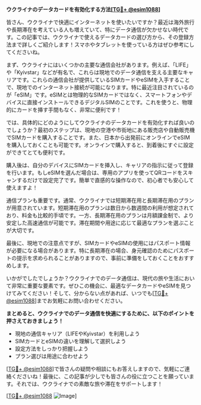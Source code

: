 **ウクライナのデータカードを有効化する方法[[TG💪+ @esim1088](https://t.me/s/esim1088)]**

皆さん、ウクライナで快適にインターネットを使いたいですか？最近は海外旅行や長期滞在を考えている人も増えていて、特にデータ通信が欠かせない時代です。この記事では、ウクライナで使えるデータカードの選び方から、その登録方法まで詳しくご紹介します！スマホやタブレットを使っている方はぜひ参考にしてくださいね。

まず、ウクライナにはいくつかの主要な通信会社があります。例えば、「LIFE」や「Kyivstar」などが有名で、これらは現地でのデータ通信を支える主要なキャリアです。これらの通信会社が提供しているSIMカードやeSIMを入手することで、現地でのインターネット接続が可能になります。特に最近注目されているのが「eSIM」です。eSIMとは物理的なSIMカードではなく、スマートフォンやデバイスに直接インストールできるデジタルSIMのことです。これを使うと、物理的にカードを挿す手間もなく、非常に便利です！

では、具体的にどのようにしてウクライナのデータカードを有効化すれば良いのでしょうか？最初のステップは、現地の空港や市街地にある販売店や自動販売機でSIMカードを購入することです。また、日本から出発前にオンラインでeSIMを購入しておくことも可能です。オンラインで購入すると、到着後にすぐに設定ができてとても便利です。

購入後は、自分のデバイスにSIMカードを挿入し、キャリアの指示に従って登録を行います。もしeSIMを選んだ場合は、専用のアプリを使ってQRコードをスキャンするだけで設定完了です。簡単で直感的な操作なので、初心者でも安心して使えますよ！

通信プランも重要です。通常、ウクライナでは短期滞在用と長期滞在用のプランが用意されています。短期滞在用のプランは数日から数週間の利用が想定されており、料金も比較的手頃です。一方、長期滞在用のプランは月額課金制で、より安定した高速通信が可能です。滞在期間や用途に応じて最適なプランを選ぶことが大切です。

最後に、現地での注意点ですが、SIMカードやeSIMの使用にはパスポート情報が必要になる場合があります。特に長期滞在の場合、身元確認のためにパスポートの提示を求められることがありますので、事前に準備をしておくことをおすすめします。

いかがでしたでしょうか？ウクライナでのデータ通信は、現代の旅や生活において非常に重要な要素です。ぜひこの機会に、最適なデータカードやeSIMを見つけてみてください！そして、分からない点があれば、いつでも[[TG💪+ @esim1088](https://t.me/s/esim1088)]までお気軽にお問い合わせください。

**まとめると、ウクライナでのデータ通信を快適にするために、以下のポイントを押さえておきましょう！**
- 現地の通信キャリア（LIFEやKyivstar）を利用しよう
- SIMカードとeSIMの違いを理解して選択しよう
- 設定方法をしっかり把握しよう
- プラン選びは用途に合わせよう

[[TG💪+ @esim1088](https://t.me/s/esim1088)]で皆さんの疑問や相談にもお答えしますので、気軽にご連絡くださいね！最後に、この記事が少しでも皆さんの役に立つことを願っています。それでは、ウクライナでの素敵な旅や滞在をサポートします！

[[TG💪+ @esim1088](https://t.me/s/esim1088) ![Image](https://i.postimg.cc/Y0z9fWf4/image.png)]